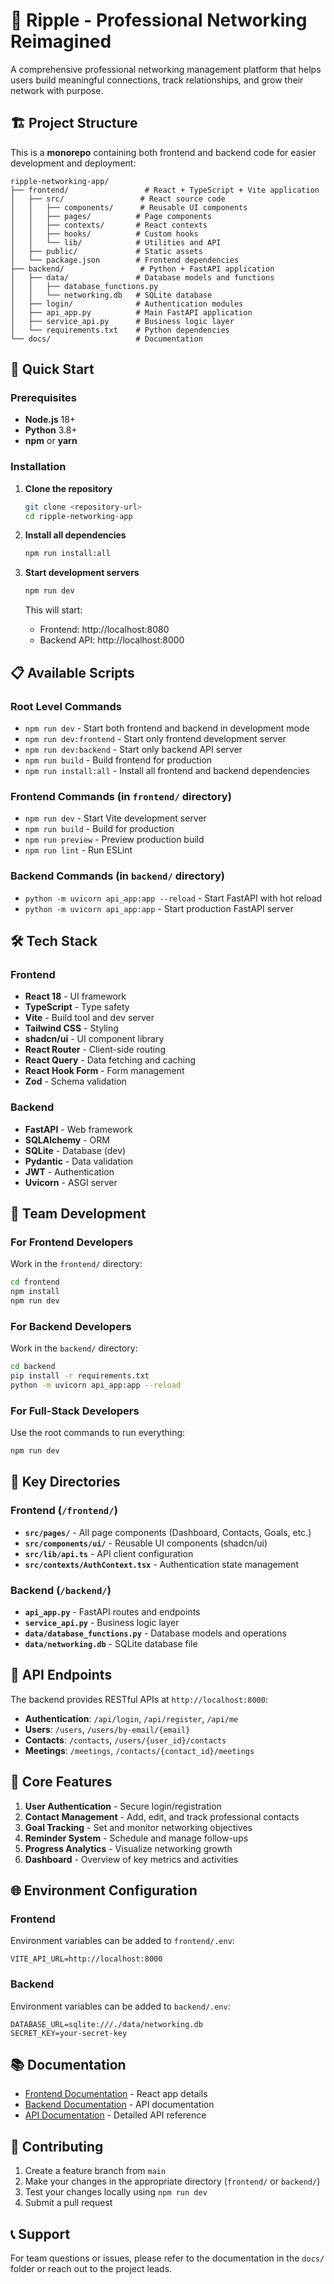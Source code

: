 # 🌊 Ripple - Professional Networking Reimagined

A comprehensive professional networking management platform that helps users build meaningful connections, track relationships, and grow their network with purpose.

## 🏗️ Project Structure

This is a **monorepo** containing both frontend and backend code for easier development and deployment:

```
ripple-networking-app/
├── frontend/                 # React + TypeScript + Vite application
│   ├── src/                 # React source code
│   │   ├── components/      # Reusable UI components
│   │   ├── pages/          # Page components
│   │   ├── contexts/       # React contexts
│   │   ├── hooks/          # Custom hooks
│   │   └── lib/            # Utilities and API
│   ├── public/             # Static assets
│   └── package.json        # Frontend dependencies
├── backend/                 # Python + FastAPI application
│   ├── data/               # Database models and functions
│   │   ├── database_functions.py
│   │   └── networking.db   # SQLite database
│   ├── login/              # Authentication modules
│   ├── api_app.py          # Main FastAPI application
│   ├── service_api.py      # Business logic layer
│   └── requirements.txt    # Python dependencies
└── docs/                   # Documentation
```

## 🚀 Quick Start

### Prerequisites

- **Node.js** 18+ 
- **Python** 3.8+
- **npm** or **yarn**

### Installation

1. **Clone the repository**
   ```bash
   git clone <repository-url>
   cd ripple-networking-app
   ```

2. **Install all dependencies**
   ```bash
   npm run install:all
   ```

3. **Start development servers**
   ```bash
   npm run dev
   ```
   
   This will start:
   - Frontend: http://localhost:8080
   - Backend API: http://localhost:8000

## 📋 Available Scripts

### Root Level Commands
- `npm run dev` - Start both frontend and backend in development mode
- `npm run dev:frontend` - Start only frontend development server
- `npm run dev:backend` - Start only backend API server
- `npm run build` - Build frontend for production
- `npm run install:all` - Install all frontend and backend dependencies

### Frontend Commands (in `frontend/` directory)
- `npm run dev` - Start Vite development server
- `npm run build` - Build for production
- `npm run preview` - Preview production build
- `npm run lint` - Run ESLint

### Backend Commands (in `backend/` directory)
- `python -m uvicorn api_app:app --reload` - Start FastAPI with hot reload
- `python -m uvicorn api_app:app` - Start production FastAPI server

## 🛠️ Tech Stack

### Frontend
- **React 18** - UI framework
- **TypeScript** - Type safety
- **Vite** - Build tool and dev server
- **Tailwind CSS** - Styling
- **shadcn/ui** - UI component library
- **React Router** - Client-side routing
- **React Query** - Data fetching and caching
- **React Hook Form** - Form management
- **Zod** - Schema validation

### Backend
- **FastAPI** - Web framework
- **SQLAlchemy** - ORM
- **SQLite** - Database (dev)
- **Pydantic** - Data validation
- **JWT** - Authentication
- **Uvicorn** - ASGI server

## 👥 Team Development

### For Frontend Developers
Work in the `frontend/` directory:
```bash
cd frontend
npm install
npm run dev
```

### For Backend Developers  
Work in the `backend/` directory:
```bash
cd backend
pip install -r requirements.txt
python -m uvicorn api_app:app --reload
```

### For Full-Stack Developers
Use the root commands to run everything:
```bash
npm run dev
```

## 📁 Key Directories

### Frontend (`/frontend/`)
- **`src/pages/`** - All page components (Dashboard, Contacts, Goals, etc.)
- **`src/components/ui/`** - Reusable UI components (shadcn/ui)
- **`src/lib/api.ts`** - API client configuration
- **`src/contexts/AuthContext.tsx`** - Authentication state management

### Backend (`/backend/`)
- **`api_app.py`** - FastAPI routes and endpoints
- **`service_api.py`** - Business logic layer
- **`data/database_functions.py`** - Database models and operations
- **`data/networking.db`** - SQLite database file

## 🔗 API Endpoints

The backend provides RESTful APIs at `http://localhost:8000`:

- **Authentication**: `/api/login`, `/api/register`, `/api/me`
- **Users**: `/users`, `/users/by-email/{email}`
- **Contacts**: `/contacts`, `/users/{user_id}/contacts`
- **Meetings**: `/meetings`, `/contacts/{contact_id}/meetings`

## 🎯 Core Features

1. **User Authentication** - Secure login/registration
2. **Contact Management** - Add, edit, and track professional contacts
3. **Goal Tracking** - Set and monitor networking objectives
4. **Reminder System** - Schedule and manage follow-ups
5. **Progress Analytics** - Visualize networking growth
6. **Dashboard** - Overview of key metrics and activities

## 🌐 Environment Configuration

### Frontend
Environment variables can be added to `frontend/.env`:
```
VITE_API_URL=http://localhost:8000
```

### Backend
Environment variables can be added to `backend/.env`:
```
DATABASE_URL=sqlite:///./data/networking.db
SECRET_KEY=your-secret-key
```

## 📚 Documentation

- [Frontend Documentation](frontend/README.md) - React app details
- [Backend Documentation](backend/README.md) - API documentation
- [API Documentation](README_API.md) - Detailed API reference

## 🤝 Contributing

1. Create a feature branch from `main`
2. Make your changes in the appropriate directory (`frontend/` or `backend/`)
3. Test your changes locally using `npm run dev`
4. Submit a pull request

## 📞 Support

For team questions or issues, please refer to the documentation in the `docs/` folder or reach out to the project leads.